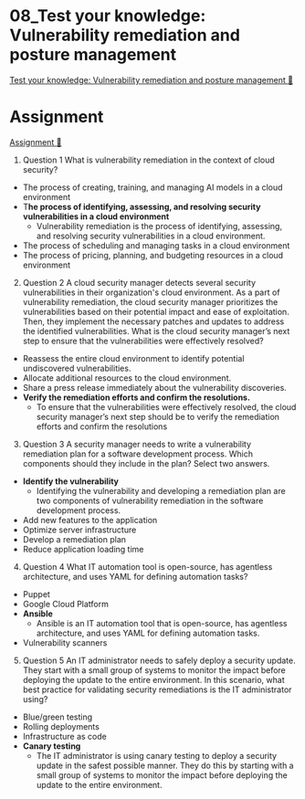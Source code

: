 # 08_Test your knowledge: Vulnerability remediation and posture management

[Test your knowledge: Vulnerability remediation and posture management 🔗](https://www.coursera.org/learn/cloud-security-risks-identify-and-protect-against-threats/assignment-submission/6jHqc/test-your-knowledge-vulnerability-remediation-and-posture-management)

# Assignment

[Assignment 🔗](https://www.coursera.org/learn/cloud-security-risks-identify-and-protect-against-threats/assignment-submission/6jHqc/test-your-knowledge-vulnerability-remediation-and-posture-management/attempt)

1.  Question 1
    What is vulnerability remediation in the context of cloud security?

- The process of creating, training, and managing AI models in a cloud environment
- T**he process of identifying, assessing, and resolving security vulnerabilities in a cloud environment**
  - Vulnerability remediation is the process of identifying, assessing, and resolving security vulnerabilities in a cloud environment.
- The process of scheduling and managing tasks in a cloud environment
- The process of pricing, planning, and budgeting resources in a cloud environment

2. Question 2
   A cloud security manager detects several security vulnerabilities in their organization's cloud environment. As a part of vulnerability remediation, the cloud security manager prioritizes the vulnerabilities based on their potential impact and ease of exploitation. Then, they implement the necessary patches and updates to address the identified vulnerabilities. What is the cloud security manager’s next step to ensure that the vulnerabilities were effectively resolved?

- Reassess the entire cloud environment to identify potential undiscovered vulnerabilities.
- Allocate additional resources to the cloud environment.
- Share a press release immediately about the vulnerability discoveries.
- **Verify the remediation efforts and confirm the resolutions.**
  - To ensure that the vulnerabilities were effectively resolved, the cloud security manager’s next step should be to verify the remediation efforts and confirm the resolutions

3. Question 3
   A security manager needs to write a vulnerability remediation plan for a software development process. Which components should they include in the plan? Select two answers.

- **Identify the vulnerability**
  - Identifying the vulnerability and developing a remediation plan are two components of vulnerability remediation in the software development process.
- Add new features to the application
- Optimize server infrastructure
- Develop a remediation plan
- Reduce application loading time

4. Question 4
   What IT automation tool is open-source, has agentless architecture, and uses YAML for defining automation tasks?

- Puppet
- Google Cloud Platform
- **Ansible**
  - Ansible is an IT automation tool that is open-source, has agentless architecture, and uses YAML for defining automation tasks.
- Vulnerability scanners

5. Question 5
   An IT administrator needs to safely deploy a security update. They start with a small group of systems to monitor the impact before deploying the update to the entire environment. In this scenario, what best practice for validating security remediations is the IT administrator using?

- Blue/green testing
- Rolling deployments
- Infrastructure as code
- **Canary testing**
  - The IT administrator is using canary testing to deploy a security update in the safest possible manner. They do this by starting with a small group of systems to monitor the impact before deploying the update to the entire environment.
